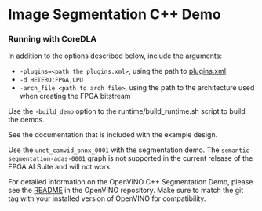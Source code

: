 # Image Segmentation C++ Demo

### Running with CoreDLA
In addition to the options described below, include the arguments:

-  `-plugins=<path the plugins.xml>`, using the path to [plugins.xml](../plugins.xml)
- `-d HETERO:FPGA,CPU`
- `-arch_file <path to arch file>`, using the path to the architecture used when creating the FPGA bitstream

Use the `-build_demo` option to the runtime/build_runtime.sh script to build the demos.

See the documentation that is included with the example design.

Use the `unet_camvid_onnx_0001` with the segmentation demo.  The `semantic-segmentation-adas-0001` graph is not supported in the current release of the FPGA AI Suite and will not work.

For detailed information on the OpenVINO C++ Segmentation Demo, please see the [README](https://github.com/openvinotoolkit/open_model_zoo/blob/2024.6.0/demos/segmentation_demo/cpp/README.md) in the OpenVINO repository. Make sure to match the git tag with your installed version of OpenVINO for compatibility.

